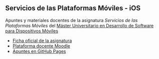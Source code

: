 ## Servicios de las Plataformas Móviles - iOS 

Apuntes y materiales docentes de la asignatura _Servicios de las
Plataformas Móviles_ del [Máster Universitario en Desarrollo de Software para Dispositivos Móviles](https://eps.ua.es/es/master-moviles/)

- [Ficha oficial de la asignatura](https://cvnet.cpd.ua.es/Guia-Docente/GuiaDocente/Index?wCodEst=D092&wcodasi=43286&wlengua=es&scaca=2018-19)
- [Plataforma docente Moodle](https://moodle2018-19.ua.es/moodle/course/view.php?id=1445)
- [Apuntes en GitHub Pages](https://domingogallardo.github.io/spm-ios/)


